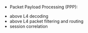 * Packet Payload Processing (PPP):
- above L4 decoding
- above L4 packet filtering and routing
- session correlation

